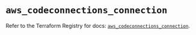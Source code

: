 # `aws_codeconnections_connection`

Refer to the Terraform Registry for docs: [`aws_codeconnections_connection`](https://registry.terraform.io/providers/hashicorp/aws/6.12.0/docs/resources/codeconnections_connection).

